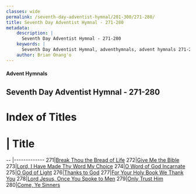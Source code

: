 ```yaml
---
classes: wide
permalink: /seventh-day-adventist-hymnal/201-300/271-280/
title: Seventh Day Adventist Hymnal - 271-280
metadata:
    description: |
      Seventh Day Adventist Hymnal - 271-280
    keywords: |
      Seventh Day Adventist Hymnal, adventhymnals, advent hymnals 271-280
    author: Brian Onang'o
---
```


#### Advent Hymnals
## Seventh Day Adventist Hymnal - 271-280

# Index of Titles
# | Title                        
-- |-------------
271|[Break Thou the Bread of Life](/seventh-day-adventist-hymnal/201-300/271-280/Break-Thou-the-Bread-of-Life)
272|[Give Me the Bible](/seventh-day-adventist-hymnal/201-300/271-280/Give-Me-the-Bible)
273|[Lord, I Have Made Thy Word My Choice](/seventh-day-adventist-hymnal/201-300/271-280/Lord,-I-Have-Made-Thy-Word-My-Choice)
274|[O Word of God Incarnate](/seventh-day-adventist-hymnal/201-300/271-280/O-Word-of-God-Incarnate)
275|[O God of Light](/seventh-day-adventist-hymnal/201-300/271-280/O-God-of-Light)
276|[Thanks to God](/seventh-day-adventist-hymnal/201-300/271-280/Thanks-to-God)
277|[For Your Holy Book We Thank You](/seventh-day-adventist-hymnal/201-300/271-280/For-Your-Holy-Book-We-Thank-You)
278|[Lord Jesus, Once You Spoke to Men](/seventh-day-adventist-hymnal/201-300/271-280/Lord-Jesus,-Once-You-Spoke-to-Men)
279|[Only Trust Him](/seventh-day-adventist-hymnal/201-300/271-280/Only-Trust-Him)
280|[Come, Ye Sinners](/seventh-day-adventist-hymnal/201-300/271-280/Come,-Ye-Sinners)